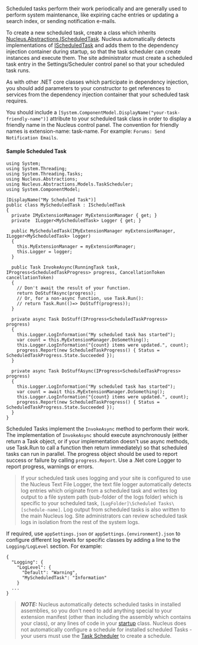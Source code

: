 Scheduled tasks perform their work periodically and are generally used to perform system maintenance, like expiring cache entries or updating a search 
index, or sending notification e-mails. 

To create a new scheduled task, create a class which inherits 
[Nucleus.Abstractions.IScheduledTask](/api-documentation/Nucleus.Abstractions.xml/Nucleus.Abstractions.IScheduledTask/#mnu-Nucleus-Abstractions-IScheduledTask).  Nucleus 
automatically detects implementations of [IScheduledTask](/api-documentation/Nucleus.Abstractions.xml/Nucleus.Abstractions.IScheduledTask/#mnu-Nucleus-Abstractions-IScheduledTask) 
and adds them to the dependency injection container during startup, so that the task scheduler can create instances and execute them.  The site administrator must 
create a scheduled task entry in the Settings/Scheduler control panel so that your scheduled task runs.

As with other .NET core classes which participate in dependency injection, you should add parameters to your constructor to get references to services from the
dependency injection container that your scheduled task requires.

You should include a `[System.ComponentModel.DisplayName("your-task-friendly-name")]` attribute to your scheduled task class in order to display a 
friendly name in the Nucleus control panel.  The convention for friendly names is extension-name: task-name.  For example: `Forums: Send Notification Emails`.

#### Sample Scheduled Task
```
using System;
using System.Threading;
using System.Threading.Tasks;
using Nucleus.Abstractions;
using Nucleus.Abstractions.Models.TaskScheduler;
using System.ComponentModel;

[DisplayName("My Scheduled Task")]
public class MyScheduledTask : IScheduledTask
{
  private IMyExtensionManager MyExtensionManager { get; }
  private  ILogger<MyScheduledTask> Logger { get; }

  public MyScheduledTask(IMyExtensionManager myExtensionManager, ILogger<MyScheduledTask> logger)
  {
    this.MyExtensionManager = myExtensionManager;
    this.Logger = logger;
  }

  public Task InvokeAsync(RunningTask task, IProgress<ScheduledTaskProgress> progress, CancellationToken cancellationToken)
  {
    // Don't await the result of your function.
    return DoStuffAsync(progress);     
    // Or, for a non-async function, use Task.Run():
    // return Task.Run(()=> DoStuff(progress));
  }
    
  private async Task DoStuff(IProgress<ScheduledTaskProgress> progress)
  {
    this.Logger.LogInformation("My scheduled task has started");
    var count = this.MyExtensionManager.DoSomething();
    this.Logger.LogInformation("{count} items were updated.", count);
    progress.Report(new ScheduledTaskProgress() { Status = ScheduledTaskProgress.State.Succeeded });
  }

  private async Task DoStuffAsync(IProgress<ScheduledTaskProgress> progress)
  {
    this.Logger.LogInformation("My scheduled task has started");
    var count = await this.MyExtensionManager.DoSomething();
    this.Logger.LogInformation("{count} items were updated.", count);
    progress.Report(new ScheduledTaskProgress() { Status = ScheduledTaskProgress.State.Succeeded });
  }
}
```

Scheduled Tasks implement the `InvokeAsync` method to perform their work.  The implementation of `InvokeAsync` should execute asynchronously 
(either return a Task object, or if your implementation doesn't use async methods, use Task.Run to call a function then return immediately) so 
that scheduled tasks can run in parallel.  The progress object should be used to report success or failure by calling `progress.Report`.  Use a
.Net core Logger to report progress, warnings or errors.

> If your scheduled task uses logging and your site is configured to use the Nucleus Text File Logger, the text file logger automatically detects 
log entries which originate from a scheduled task and writes log output to a file system path (sub-folder of the logs folder) which is specific 
to your scheduled task, `[LogFolder]\Scheduled Tasks\[schedule-name]`.  Log output from scheduled tasks is also written to the main Nucleus log. 
Site administrators can review scheduled task logs in isolation from the rest of the system logs.  

If required, use `appSettings.json` or `appSettings.{environment}.json` to configure different log levels for specific classes by adding a line to the 
`Logging/LogLevel` section. For example: 
```
{
  "Logging": {
    "LogLevel": {
      "Default": "Warning",
      "MyScheduledTask": "Information"
    }
  ...
}
```

> **_NOTE:_**   Nucleus automatically detects scheduled tasks in installed assemblies, so you don't need to add anything special to your
extension manifest (other than including the assembly which contains your class), or any lines of code in your [startup](https://www.nucleus-cms.com/developers/startup-classes/)
class.  Nucleus does not automatically configure a schedule for installed scheduled Tasks - your users must use the 
[Task Scheduler](/manage/task-scheduler/) to create a schedule.






